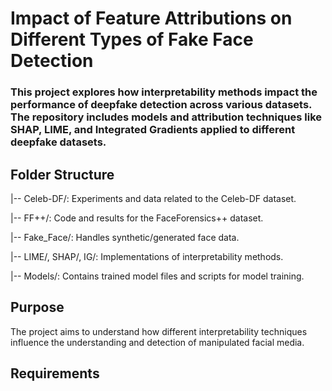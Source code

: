 # Impact of Feature Attributions on Different Types of Fake Face Detection


### This project explores how interpretability methods impact the performance of deepfake detection across various datasets. The repository includes models and attribution techniques like SHAP, LIME, and Integrated Gradients applied to different deepfake datasets.

## Folder Structure
|-- Celeb-DF/: Experiments and data related to the Celeb-DF dataset.

|-- FF++/: Code and results for the FaceForensics++ dataset.

|-- Fake_Face/: Handles synthetic/generated face data.

|-- LIME/, SHAP/, IG/: Implementations of interpretability methods.

|-- Models/: Contains trained model files and scripts for model training.

## Purpose
The project aims to understand how different interpretability techniques influence the understanding and detection of manipulated facial media.

## Requirements

